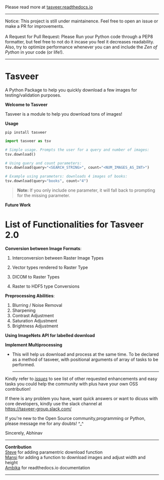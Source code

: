 Please read more at <a href="https://tasveer.readthedocs.io">tasveer.readthedocs.io</a><br><hr>
Notice: This project is still under maintainence. Feel free to open an issue or make a PR for improvements.
<br><br>
A Request for Pull Request: Please Run your Python code through a PEP8 formatter, but feel free to not do it incase you feel it decreases readability. Also, try to optimize performance whenever you can and include the *Zen of Python* in your code (or life!).
<br><hr>
# Tasveer
A Python Package to help you quickly download a few images for testing/validation purposes.

**Welcome to Tasveer**

Tasveer is a module to help you download tons of images!

**Usage**

```
pip install tasveer
```
```python
import tasveer as tsv

# Simple usage. Prompts the user for a query and number of images:
tsv.download()

# Using query and count parameters:
tsv.download(query="<SEARCH_STRING>", count="<NUM_IMAGES_AS_INT>")

# Example using parameters: downloads 4 images of books:
tsv.download(query="books", count="4")
```
>**Note:** If you only include one parameter, it will fall back to prompting for the missing parameter.


**Future Work**

<h1>List of Functionalities for Tasveer 2.0</h1>

**Conversion between Image Formats**:

1. Interconversion between Raster Image Types

2. Vector types rendered to Raster Type

3. DICOM to Raster Types

4. Raster to HDF5 type Conversions

**Preprocessing Abilities**:

1. Blurring / Noise Removal
2. Sharpening
3. Contrast Adjustment
4. Saturation Adjustment
5. Brightness Adjustment

**Using ImageNets API for labelled download**

**Implement Multiprocessing**

- This will help us download and process at the same time. To be declared as a method of tasveer, with positional arguments of array of tasks to be performed.
<br><hr>

Kindly refer to <a href="https://github.com/AbhinavMir/tasveer/issues"><i>issues</i></a> to see list of other requested enhancements and easy tasks you could help the community with plus have your own OSS contribution!

If there is any problem you have, want quick answers or want to dicuss with core developers, kindly use the slack channel at <br> https://tasveer-group.slack.com/

If you're new to the Open Source community,programming or Python, please message me for any doubts! ^_^

Sincerely,
Abhinav
<br><hr>
**Contribution**<br>
<a href="https://github.com/steveyackey">Steve</a> for adding paramentric download function<br>
<a href="https://github.com/Mansi145">Mansi</a> for adding a function to download images and adjust width and height
<br>
<a href="https://github.com/ambika1101">Ambika</a> for readthedocs.io documentation<br><hr>
   
